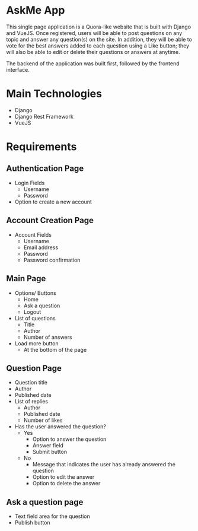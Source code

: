 # AskMe App

This single page application is a Quora-like website that is built with Django and VueJS. Once registered, users will be able to post questions on any topic and answer any question(s) on the site. In addition, they will be able to vote for the best answers added to each question using a Like button; they will also be able to edit or delete their questions or answers at anytime.

The backend of the application was built first, followed by the frontend interface.


# Main Technologies
- Django
- Django Rest Framework
- VueJS


# Requirements
## Authentication Page
- Login Fields
    - Username
    - Password
- Option to create a new account

## Account Creation Page 
- Account Fields
    - Username
    - Email address
    - Password
    - Password confirmation

## Main Page
- Options/ Buttons
    - Home 
    - Ask a question
    - Logout
- List of questions
    - Title
    - Author
    - Number of answers
- Load more button 
    - At the bottom of the page

## Question Page
- Question title
- Author
- Published date
- List of replies
    - Author
    - Published date
    - Number of likes
- Has the user answered the question?
    - Yes
        - Option to answer the question
        - Answer field
        - Submit button
    - No
        - Message that indicates the user has already answered the question
        - Option to edit the answer
        - Option to delete the answer

## Ask a question page
- Text field area for the question
- Publish button
